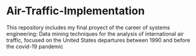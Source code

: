 # Air-Traffic-Implementation
This repository includes my final proyect of the career of systems engineering: Data mining techniques for the analysis of international air traffic, focused on the United States departures between 1990 and before the covid-19 pandemic
